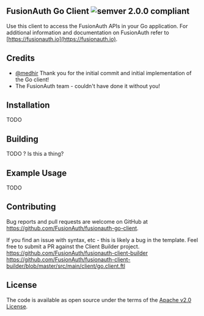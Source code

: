 ## FusionAuth Go Client ![semver 2.0.0 compliant](http://img.shields.io/badge/semver-2.0.0-brightgreen.svg?style=flat-square)


Use this client to access the FusionAuth APIs in your Go application. For additional information and documentation on FusionAuth refer to [https://fusionauth.io](https://fusionauth.io).

## Credits
- [@medhir](https://github.com/medhir) Thank you for the initial commit and initial implementation of the Go client!
- The FusionAuth team - couldn't have done it without you!

## Installation

TODO

## Building

TODO ? Is this a thing?

## Example Usage

TODO

## Contributing

Bug reports and pull requests are welcome on GitHub at https://github.com/FusionAuth/fusionauth-go-client.

If you find an issue with syntax, etc - this is likely a bug in the template. Feel free to submit a PR against the Client Builder project.
https://github.com/FusionAuth/fusionauth-client-builder
https://github.com/FusionAuth/fusionauth-client-builder/blob/master/src/main/client/go.client.ftl


## License

The code is available as open source under the terms of the [Apache v2.0 License](https://opensource.org/licenses/Apache-2.0).
